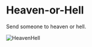 # Heaven-or-Hell
Send someone to heaven or hell.


![HeavenHell](https://divinekingdom.files.wordpress.com/2015/03/hell_vs_heaven_by_i_r_s.jpg?w=640)
